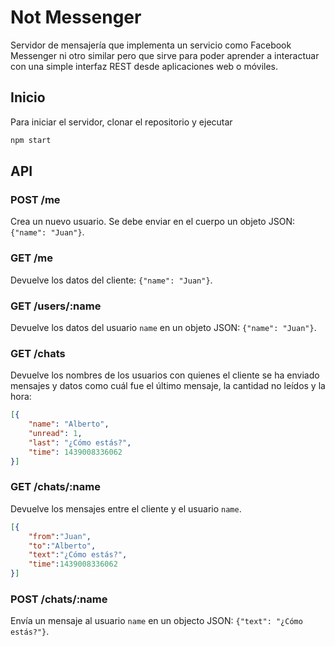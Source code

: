 # Not Messenger

Servidor de mensajería que implementa un servicio como Facebook Messenger ni otro similar pero que sirve para poder aprender a interactuar con una simple interfaz REST desde aplicaciones web o móviles.

## Inicio

Para iniciar el servidor, clonar el repositorio y ejecutar

```bash
npm start
```

## API

### POST /me

Crea un nuevo usuario. Se debe enviar en el cuerpo un objeto JSON: `{"name": "Juan"}`.

### GET /me

Devuelve los datos del cliente: `{"name": "Juan"}`.

### GET /users/:name

Devuelve los datos del usuario `name` en un objeto JSON: `{"name": "Juan"}`.

### GET /chats

Devuelve los nombres de los usuarios con quienes el cliente se ha enviado mensajes y datos como cuál fue el último mensaje, la cantidad no leídos y la hora:

```json
[{
    "name": "Alberto",
    "unread": 1,
    "last": "¿Cómo estás?",
    "time": 1439008336062
}]
```

### GET /chats/:name

Devuelve los mensajes entre el cliente y el usuario `name`.

```json
[{
    "from":"Juan",
    "to":"Alberto",
    "text":"¿Cómo estás?",
    "time":1439008336062
}]
```

### POST /chats/:name

Envía un mensaje al usuario `name` en un objecto JSON: `{"text": "¿Cómo estás?"}`.
